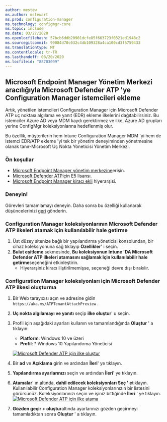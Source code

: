 ```yaml
---
author: mestew
ms.author: mstewart
ms.prod: configuration-manager
ms.technology: configmgr-core
ms.topic: include
ms.date: 03/27/2020
ms.openlocfilehash: 57bcb6ddb20901dcfe85f663723f0321ed1948c2
ms.sourcegitcommit: 99084d70c032c4db109328a4ca100cd3f5759433
ms.translationtype: MT
ms.contentlocale: tr-TR
ms.lasthandoff: 08/20/2020
ms.locfileid: "88703099"
---
```

## <a name="onboard-configuration-manager-clients-to-microsoft-defender-atp-via-the-microsoft-endpoint-manager-admin-center"></a><a name="bkmk_atp"></a> Microsoft Endpoint Manager Yönetim Merkezi aracılığıyla Microsoft Defender ATP 'ye Configuration Manager istemcileri ekleme
<!--5691658-->
Artık, yönetilen istemcileri Configuration Manager için Microsoft Defender ATP uç noktası algılama ve yanıt (EDR) ekleme ilkelerini dağıtabilirsiniz. Bu istemciler Azure AD veya MDM kaydı gerektirmez ve ilke, Azure AD grupları yerine ConfigMgr koleksiyonlarına hedeflenmiş olur.

Bu özellik, müşterilerin hem Intune Configuration Manager MDM 'yi hem de istemci EDR/ATP ekleme 'yi tek bir yönetim deneyiminden yönetmesine olanak tanır-Microsoft Uç Nokta Yöneticisi Yönetim Merkezi.

### <a name="prerequisites"></a>Ön koşullar

- [Microsoft Endpoint Manager yönetim merkezine](https://endpoint.microsoft.com/)erişin.
- [Microsoft Defender ATP](/windows/security/threat-protection/microsoft-defender-atp/minimum-requirements#licensing-requirements)için E5 lisansı.
- [Microsoft Endpoint Manager kiracı ekli](/configmgr/core/get-started/2020/technical-preview-2002-2#bkmk_attach) hiyerarşisi.

### <a name="try-it-out"></a>Deneyin!

Görevleri tamamlamayı deneyin. Daha sonra bu özelliği kullanarak düşüncelerinizi [geri](../../technical-preview-2003.md#bkmk_feedback) gönderin.

### <a name="make-configuration-manager-collections-available-to-assign-microsoft-defender-atp-policies"></a>Configuration Manager koleksiyonlarının Microsoft Defender ATP ilkeleri atamak için kullanılabilir hale getirme

1. Üst düzey sitenize bağlı bir yapılandırma yöneticisi konsolundan, bir cihaz koleksiyonuna sağ tıklayıp **Özellikler**' i seçin.
1. **Bulut eşitleme** sekmesinde, **Bu koleksiyonun Intune 'DA Microsoft Defender ATP ilkeleri atamasını sağlamak Için kullanılabilir hale getirme**seçeneğini etkinleştirin.
   - Hiyerarşiniz kiracı iliştirilmemişse, seçeneği devre dışı bırakılır.

### <a name="create-microsoft-defender-atp-policy-for-configuration-manager-collections"></a>Configuration Manager koleksiyonları için Microsoft Defender ATP ilkesi oluşturma

1. Bir Web tarayıcısı açın ve adresine gidin `https://aka.ms/ATPTenantAttachPreview` .
1. **Uç nokta algılamayı ve yanıtı** seçip **ilke oluştur**' u seçin.
1. Profil için aşağıdaki ayarları kullanın ve tamamlandığında **Oluştur** ' a tıklayın:
   - **Platform**: Windows 10 ve üzeri
   - **Profil**: * Windows 10 Yapılandırma Yöneticisi

   [![Microsoft Defender ATP için ilke oluştur](../../media/5691658-create-atp-policy.png)](../../media/5691658-create-atp-policy.png#lightbox)
1. Bir **ad** ve **Açıklama** girin ve ardından **İleri**' ye tıklayın.
1. **Yapılandırma ayarlarınızı** seçin ve ardından **İleri**' ye tıklayın.
1. **Atamalar**' ın altında, **dahil edilecek koleksiyonları Seç ' e**tıklayın. Kullanılabilir Configuration Manager koleksiyonlarınızın bir listesini görürsünüz. Koleksiyonlarınızı seçin ve işiniz bittiğinde **İleri** ' ye tıklayın.
   [![Microsoft Defender ATP için ilke atama](../../media/5691658-assign-atp-policy.png)](../../media/5691658-assign-atp-policy.png#lightbox)
1. **Gözden geçir + oluştur**altında ayarlarınızı gözden geçirmeyi tamamladıktan sonra **Oluştur** ' a tıklayın.